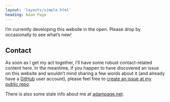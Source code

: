 ```yaml
---
layout: 'layouts/simple.html'
heading: Adam Page
---
```


I’m currently developing this website in the open.  Please drop by occasionally
to see what’s new!

## Contact

As soon as I get my act together, I’ll have some robust contact-related content
here.  In the meantime, if you happen to have discovered an issue on this
website and wouldn’t mind sharing a few words about it (and already have a
[GitHub](https://github.com/) user account), please feel free to [create an
issue at my public repo](https://github.com/adampage/adam.page/issues/new).

There is also some stale info about me at [adampage.net](http://adampage.net).
